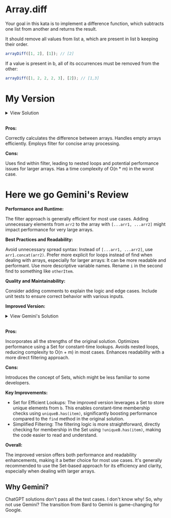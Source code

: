 # Array.diff

Your goal in this kata is to implement a difference function, which subtracts one list from another and returns the result.

It should remove all values from list a, which are present in list b keeping their order.

```javascript
arrayDiff([1, 2], [1]); // [2]
```

If a value is present in b, all of its occurrences must be removed from the other:

```javascript
arrayDiff([1, 2, 2, 2, 3], [2]); // [1,3]
```

# My Version

<details>
<summary>View Solution</summary>

```javascript
function arrayDiff(arr1 = [], arr2 = []) {
  if (arr1.length <= 0) return [];
  else if (arr2.length <= 0) return arr1;

  return [...arr1, ...arr2].filter(
    (item) => item !== arr2.find((i) => i === item)
  );
}
```

</details>
<br >

**Pros:**

Correctly calculates the difference between arrays.
Handles empty arrays efficiently.
Employs filter for concise array processing.

**Cons:**

Uses find within filter, leading to nested loops and potential performance issues for larger arrays.
Has a time complexity of O(n \* m) in the worst case.

# Here we go Gemini's Review

**Performance and Runtime:**

The filter approach is generally efficient for most use cases.
Adding unnecessary elements from `arr2` to the array with `[...arr1, ...arr2]` might impact performance for very large arrays.

**Best Practices and Readability:**

Avoid unnecessary spread syntax: Instead of `[...arr1, ...arr2]`, use `arr1.concat(arr2)`.
Prefer more explicit for loops instead of find when dealing with arrays, especially for larger arrays: It can be more readable and performant.
Use more descriptive variable names. Rename `i` in the second find to something like `otherItem`.

**Quality and Maintainability:**

Consider adding comments to explain the logic and edge cases.
Include unit tests to ensure correct behavior with various inputs.

**Improved Version:**

<details>
<summary>View Gemini's Solution</summary>

```javascript
if (a.length === 0 || b.length === 0) {
  return a; // Handle empty arrays efficiently
}

const uniqueB = new Set(b); // Create a Set for O(1) lookups
return a.filter((item) => !uniqueB.has(item));
```

</details>
<br >

**Pros:**

Incorporates all the strengths of the original solution.
Optimizes performance using a Set for constant-time lookups.
Avoids nested loops, reducing complexity to O(n + m) in most cases.
Enhances readability with a more direct filtering approach.

**Cons:**

Introduces the concept of Sets, which might be less familiar to some developers.

**Key Improvements:**

- Set for Efficient Lookups: The improved version leverages a Set to store unique elements from `b`. This enables constant-time membership checks using `uniqueB.has(item)`, significantly boosting performance compared to the `find` method in the original solution.
- Simplified Filtering: The filtering logic is more straightforward, directly checking for membership in the Set using `!uniqueB.has(item)`, making the code easier to read and understand.

**Overall:**

The improved version offers both performance and readability enhancements, making it a better choice for most use cases. It's generally recommended to use the Set-based approach for its efficiency and clarity, especially when dealing with larger arrays.

## Why Gemini?

ChatGPT solutions don't pass all the test cases. I don't know why! So, why not use Gemini? The transition from Bard to Gemini is game-changing for Google.
